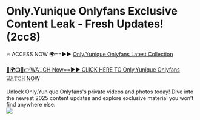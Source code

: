 # Only.Yunique Onlyfans Exclusive Content Leak - Fresh Updates! (2cc8)

🔥 ACCESS NOW 🌍==►► <a href="https://tinyurl.com/kvy9nzfs" rel="nofollow">Only.Yunique Onlyfans Latest Collection</a>
<br><br>
[🔴🌍📺📱👉WA𝚃CH Now==►► CLICK HERE TO Only.Yunique Onlyfans 𝚆𝙰𝚃𝙲𝙷 NOW](https://tinyurl.com/kvy9nzfs)
<br><br>
Unlock Only.Yunique Onlyfans's private videos and photos today! Dive into the newest 2025 content updates and explore exclusive material you won’t find anywhere else.
<br>
<a href="https://tinyurl.com/kvy9nzfs" rel="nofollow" data-target="animated-image.originalLink"><img src="https://camo.githubusercontent.com/8a4f000d20f83aca3bf7ec5f350d767afa0574a8a352519fd8cfa583a6f93a33/68747470733a2f2f692e696d6775722e636f6d2f644a486b345a712e676966" data-canonical-src="https://i.imgur.com/dJHk4Zq.gif" style="max-width: 100%; display: inline-block;" data-target="animated-image.originalImage"></a>
<br>
